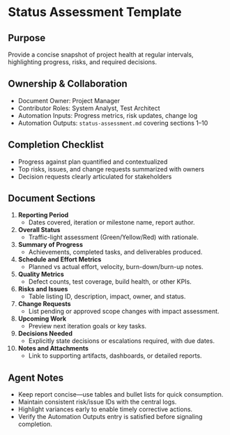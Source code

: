 # Status Assessment Template

## Purpose

Provide a concise snapshot of project health at regular intervals, highlighting progress, risks, and required decisions.

## Ownership & Collaboration

- Document Owner: Project Manager
- Contributor Roles: System Analyst, Test Architect
- Automation Inputs: Progress metrics, risk updates, change log
- Automation Outputs: `status-assessment.md` covering sections 1–10

## Completion Checklist

- Progress against plan quantified and contextualized
- Top risks, issues, and change requests summarized with owners
- Decision requests clearly articulated for stakeholders

## Document Sections

1. **Reporting Period**
   - Dates covered, iteration or milestone name, report author.
2. **Overall Status**
   - Traffic-light assessment (Green/Yellow/Red) with rationale.
3. **Summary of Progress**
   - Achievements, completed tasks, and deliverables produced.
4. **Schedule and Effort Metrics**
   - Planned vs actual effort, velocity, burn-down/burn-up notes.
5. **Quality Metrics**
   - Defect counts, test coverage, build health, or other KPIs.
6. **Risks and Issues**
   - Table listing ID, description, impact, owner, and status.
7. **Change Requests**
   - List pending or approved scope changes with impact assessment.
8. **Upcoming Work**
   - Preview next iteration goals or key tasks.
9. **Decisions Needed**
   - Explicitly state decisions or escalations required, with due dates.
10. **Notes and Attachments**
     - Link to supporting artifacts, dashboards, or detailed reports.

## Agent Notes

- Keep report concise—use tables and bullet lists for quick consumption.
- Maintain consistent risk/issue IDs with the central logs.
- Highlight variances early to enable timely corrective actions.
- Verify the Automation Outputs entry is satisfied before signaling completion.
